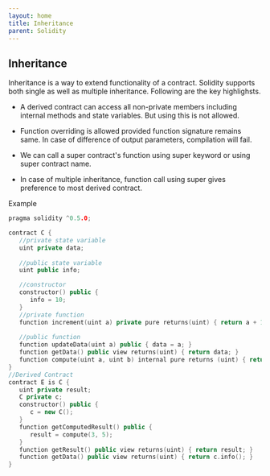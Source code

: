 ```yaml
---
layout: home
title: Inheritance
parent: Solidity
---
```


## Inheritance
Inheritance is a way to extend functionality of a contract. Solidity supports both single as well as multiple inheritance. Following are the key highlighsts.

* A derived contract can access all non-private members including internal methods and state variables. But using this is not allowed.

* Function overriding is allowed provided function signature remains same. In case of difference of output parameters, compilation will fail.

* We can call a super contract's function using super keyword or using super contract name.

* In case of multiple inheritance, function call using super gives preference to most derived contract.

Example
```c++
pragma solidity ^0.5.0;

contract C {
   //private state variable
   uint private data;
   
   //public state variable
   uint public info;

   //constructor
   constructor() public {
      info = 10;
   }
   //private function
   function increment(uint a) private pure returns(uint) { return a + 1; }
   
   //public function
   function updateData(uint a) public { data = a; }
   function getData() public view returns(uint) { return data; }
   function compute(uint a, uint b) internal pure returns (uint) { return a + b; }
}
//Derived Contract
contract E is C {
   uint private result;
   C private c;
   constructor() public {
      c = new C();
   }  
   function getComputedResult() public {      
      result = compute(3, 5); 
   }
   function getResult() public view returns(uint) { return result; }
   function getData() public view returns(uint) { return c.info(); }
}
```